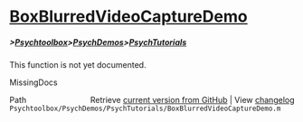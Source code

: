 # [BoxBlurredVideoCaptureDemo](BoxBlurredVideoCaptureDemo)
##### >[Psychtoolbox](Psychtoolbox)>[PsychDemos](PsychDemos)>[PsychTutorials](PsychTutorials)

This function is not yet documented.


 MissingDocs



<div class="code_header" style="text-align:right;">
  <span style="float:left;">Path&nbsp;&nbsp;</span> <span class="counter">Retrieve <a href=
  "https://raw.github.com/Psychtoolbox-3/Psychtoolbox-3/beta/Psychtoolbox/PsychDemos/PsychTutorials/BoxBlurredVideoCaptureDemo.m">current version from GitHub</a> | View <a href=
  "https://github.com/Psychtoolbox-3/Psychtoolbox-3/commits/beta/Psychtoolbox/PsychDemos/PsychTutorials/BoxBlurredVideoCaptureDemo.m">changelog</a></span>
</div>
<div class="code">
  <code>Psychtoolbox/PsychDemos/PsychTutorials/BoxBlurredVideoCaptureDemo.m</code>
</div>

